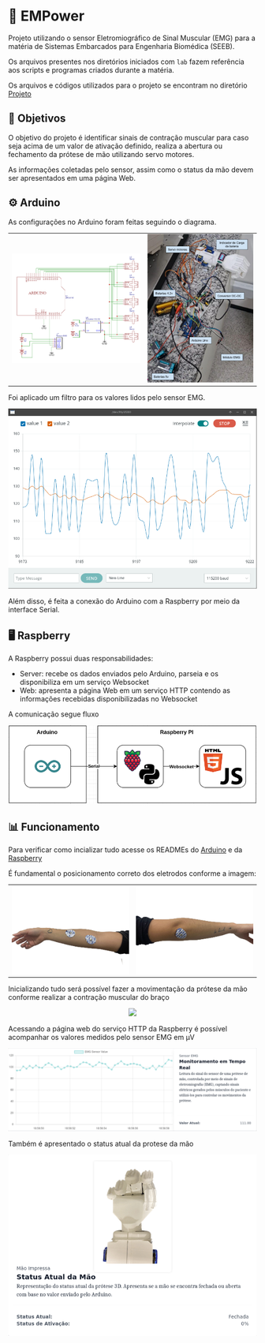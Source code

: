 # 🦾 EMPower

Projeto utilizando o sensor Eletromiográfico de Sinal Muscular (EMG) para a matéria de Sistemas Embarcados para Engenharia Biomédica (SEEB).

Os arquivos presentes nos diretórios iniciados com `lab` fazem referência aos scripts e programas criados durante a matéria.

Os arquivos e códigos utilizados para o projeto se encontram no diretório [Projeto](/Projeto/)

## 📌 Objetivos

O objetivo do projeto é identificar sinais de contração muscular para caso seja acima de um valor de ativação definido, realiza a abertura ou fechamento da prótese de mão utilizando servo motores.

As informações coletadas pelo sensor, assim como o status da mão devem ser apresentados em uma página Web.

## ⚙️ Arduino

As configurações no Arduino foram feitas seguindo o diagrama.

<center>

|  | |
|:----------:|:----------:|
| ![eletrodos1](/assets/diagrama.png) | ![eletrodos2](/assets/montagem.png) |

</center>

Foi aplicado um filtro para os valores lidos pelo sensor EMG.

<p align="center">
    <img src="/assets/filtro.gif">
</p>

Além disso, é feita a conexão do Arduino com a Raspberry por meio da interface Serial.

## 🖥️ Raspberry

A Raspberry possui duas responsabilidades:

- Server: recebe os dados enviados pelo Arduino, parseia e os disponibiliza em um serviço Websocket
- Web: apresenta a página Web em um serviço HTTP contendo as informações recebidas disponibilizadas no Websocket

A comunicação segue fluxo

<p align="center">
    <img src="/assets/comunicacao.png">
</p>

## 📊 Funcionamento

Para verificar como incializar tudo acesse os READMEs do [Arduino](/Projeto/Arduino/README.md) e da [Raspberry](/Projeto/Raspberry/README.md)

É fundamental o posicionamento correto dos eletrodos conforme a imagem:

<center>

|  | |
|:----------:|:----------:|
| ![eletrodos1](/assets/eletrodos1.png) | ![eletrodos2](/assets/eletrodos2.png) |

</center>

Inicializando tudo será possível fazer a movimentação da prótese da mão conforme realizar a contração muscular do braço

<p align="center">
    <img src="/assets/funcionamento.gif">
</p>

Acessando a página web do serviço HTTP da Raspberry é possível acompanhar os valores medidos pelo sensor EMG em µV

<p align="center">
    <img src="/assets/emg.gif">
</p>

Também é apresentado o status atual da protese da mão

<p align="center">
    <img src="/assets/mao.gif">
</p>